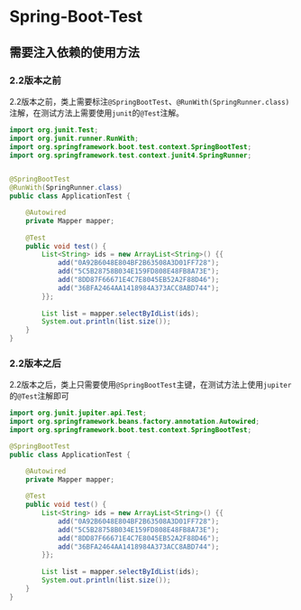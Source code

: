 # Spring-Boot-Test

## 需要注入依赖的使用方法

### 2.2版本之前

2.2版本之前，类上需要标注`@SpringBootTest`、`@RunWith(SpringRunner.class)`注解，在测试方法上需要使用`junit`的`@Test`注解。

```java
import org.junit.Test;
import org.junit.runner.RunWith;
import org.springframework.boot.test.context.SpringBootTest;
import org.springframework.test.context.junit4.SpringRunner;


@SpringBootTest
@RunWith(SpringRunner.class)
public class ApplicationTest {

    @Autowired
    private Mapper mapper;
    
	@Test
    public void test() {
        List<String> ids = new ArrayList<String>() {{
            add("0A92B6048E804BF2B63508A3D01FF728");
            add("5C5B28758B034E159FD808E48FB8A73E");
            add("8DD87F66671E4C7E8045EB52A2F88D46");
            add("36BFA2464AA1418984A373ACC8ABD744");
        }};
       
        List list = mapper.selectByIdList(ids);
        System.out.println(list.size());
    }
}

```

### 2.2版本之后

2.2版本之后，类上只需要使用`@SpringBootTest`主键，在测试方法上使用`jupiter`的`@Test`注解即可

```java
import org.junit.jupiter.api.Test;
import org.springframework.beans.factory.annotation.Autowired;
import org.springframework.boot.test.context.SpringBootTest;

@SpringBootTest
public class ApplicationTest {

    @Autowired
    private Mapper mapper;
    
	@Test
    public void test() {
        List<String> ids = new ArrayList<String>() {{
            add("0A92B6048E804BF2B63508A3D01FF728");
            add("5C5B28758B034E159FD808E48FB8A73E");
            add("8DD87F66671E4C7E8045EB52A2F88D46");
            add("36BFA2464AA1418984A373ACC8ABD744");
        }};
       
        List list = mapper.selectByIdList(ids);
        System.out.println(list.size());
    }
}
```

